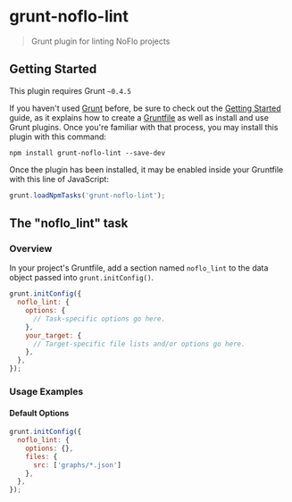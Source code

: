 # grunt-noflo-lint

> Grunt plugin for linting NoFlo projects

## Getting Started
This plugin requires Grunt `~0.4.5`

If you haven't used [Grunt](http://gruntjs.com/) before, be sure to check out the [Getting Started](http://gruntjs.com/getting-started) guide, as it explains how to create a [Gruntfile](http://gruntjs.com/sample-gruntfile) as well as install and use Grunt plugins. Once you're familiar with that process, you may install this plugin with this command:

```shell
npm install grunt-noflo-lint --save-dev
```

Once the plugin has been installed, it may be enabled inside your Gruntfile with this line of JavaScript:

```js
grunt.loadNpmTasks('grunt-noflo-lint');
```

## The "noflo_lint" task

### Overview
In your project's Gruntfile, add a section named `noflo_lint` to the data object passed into `grunt.initConfig()`.

```js
grunt.initConfig({
  noflo_lint: {
    options: {
      // Task-specific options go here.
    },
    your_target: {
      // Target-specific file lists and/or options go here.
    },
  },
});
```
### Usage Examples

#### Default Options

```js
grunt.initConfig({
  noflo_lint: {
    options: {},
    files: {
      src: ['graphs/*.json']
    },
  },
});
